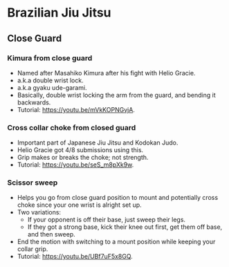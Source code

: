 # Brazilian Jiu Jitsu

## Close Guard

### Kimura from close guard
* Named after Masahiko Kimura after his fight with Helio Gracie.
* a.k.a double wrist lock.
* a.k.a gyaku ude-garami.
* Basically, double wrist locking the arm from the guard, and bending it backwards.
* Tutorial: https://youtu.be/mVkKOPNGvjA.

### Cross collar choke from closed guard
* Important part of Japanese Jiu Jitsu and Kodokan Judo.
* Helio Gracie got 4/8 submissions using this.
* Grip makes or breaks the choke; not strength.
* Tutorial: https://youtu.be/seS_m8pXk9w.

### Scissor sweep
* Helps you go from close guard position to mount and potentially cross choke since your one wrist is alright set up.
* Two variations:
    * If your opponent is off their base, just sweep their legs.
    * If they got a strong base, kick their knee out first, get them off base, and then sweep.
* End the motion with switching to a mount position while keeping your collar grip.
* Tutorial: https://youtu.be/UBf7uF5x8GQ.